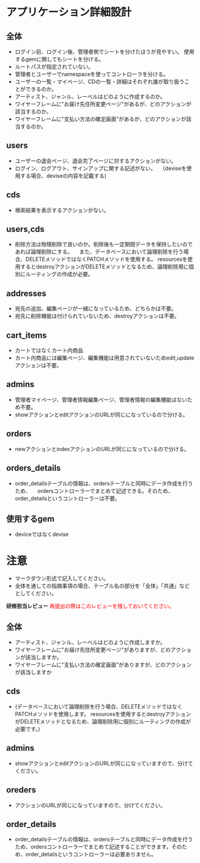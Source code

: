 # アプリケーション詳細設計
## 全体
- ログイン前、ログイン後、管理者側でシートを分けたほうが見やすい。
  使用するgemに関してもシートを分ける。
- ルートパスが指定されていない。
- 管理者とユーザーでnamespaceを使ってコントローラを分ける。
- ユーザーの一覧・マイページ、CDの一覧・詳細はそれぞれ誰が取り扱うことができるのか。
- アーティスト、ジャンル、レーベルはどのように作成するのか。
- ワイヤーフレームに"お届け先住所変更ページ"があるが、どのアクションが該当するのか。
- ワイヤーフレームに"支払い方法の確定画面"があるが、どのアクションが該当するのか。

## users
- ユーザーの退会ページ、退会完了ページに対するアクションがない。
- ログイン、ログアウト、サインアップに関する記述がない。
　（deviseを使用する場合、deviseの内容を記載する)

## cds
- 検索結果を表示するアクションがない。

## users,cds
- 削除方法は物理削除で良いのか。削除後も一定期間データを保持したいのであれば論理削除にする。
　また、データベースにおいて論理削除を行う場合、DELETEメソッドではなくPATCHメソッドを使用する。
  resourcesを使用するとdestroyアクションがDELETEメソッドとなるため、論理削除用に個別にルーティングの作成が必要。

## addresses
- 宛先の追加、編集ページが一緒になっているため、どちらかは不要。
- 宛先に削除機能は付けられていないため、destroyアクションは不要。

## cart_items
- カートではなくカート内商品
- カート内商品には編集ページ、編集機能は用意されていないためedit,updateアクションは不要。

## admins
- 管理者マイページ、管理者情報編集ページ、管理者情報の編集機能はないため不要。
- showアクションとeditアクションのURLが同じになっているので分ける。

## orders
- newアクションとindexアクションのURLが同じになっているので分ける。

## orders_details
- order_detailsテーブルの情報は、ordersテーブルと同時にデータ作成を行うため、
　ordersコントローラーでまとめて記述できる。そのため、order_detailsというコントローラーは不要。

## 使用するgem
- deviceではなくdevise

# 注意
* マークダウン形式で記入してください。
* 全体を通しての指摘事項の場合、テーブル名の部分を「全体」「共通」などとしてください。



**研修担当レビュー**
<font color="Red">再提出の際はこのレビューを残しておいてください。</font>

## 全体
- アーティスト、ジャンル、レーベルはどのように作成しますか。
- ワイヤーフレームに"お届け先住所変更ページ"がありますが、どのアクションが該当しますか。
- ワイヤーフレームに"支払い方法の確定画面"がありますが、どのアクションが該当しますか

## cds
- (データベースにおいて論理削除を行う場合、DELETEメソッドではなくPATCHメソッドを使用します。 resourcesを使用するとdestroyアクションがDELETEメソッドとなるため、論理削除用に個別にルーティングの作成が必要です。)

## admins
- showアクションとeditアクションのURLが同じになっていますので、分けてください。

## oreders
- アクションのURLが同じになっていますので、分けてください。

## order_details
- order_detailsテーブルの情報は、ordersテーブルと同時にデータ作成を行うため、ordersコントローラーでまとめて記述することができます。そのため、order_detailsというコントローラーは必要ありません。
